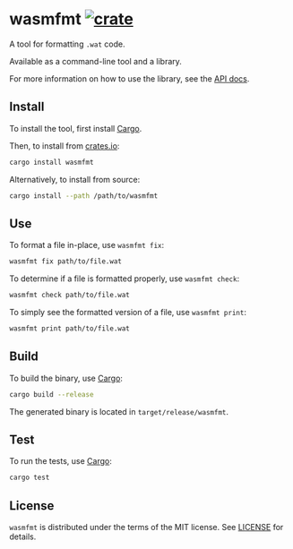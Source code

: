 # wasmfmt [![crate][cratesio-badge]][cratesio-crate]

A tool for formatting `.wat` code.

Available as a command-line tool and a library.

For more information on how to use the library, see the [API docs][docsrs-crate].

## Install

To install the tool, first install [Cargo][cargo].

Then, to install from [crates.io][cratesio]:

```sh
cargo install wasmfmt
```

Alternatively, to install from source:

```sh
cargo install --path /path/to/wasmfmt
```

## Use

To format a file in-place, use `wasmfmt fix`:

```sh
wasmfmt fix path/to/file.wat
```

To determine if a file is formatted properly, use `wasmfmt check`:

```sh
wasmfmt check path/to/file.wat
```

To simply see the formatted version of a file, use `wasmfmt print`:

```sh
wasmfmt print path/to/file.wat
```

## Build

To build the binary, use [Cargo][cargo]:

```sh
cargo build --release
```

The generated binary is located in `target/release/wasmfmt`.


## Test

To run the tests, use [Cargo][cargo]:

```sh
cargo test
```

## License

`wasmfmt` is distributed under the terms of the MIT license. See [LICENSE](LICENSE) for details.

[docsrs-crate]: [https://docs.rs/wasmfmt]
[cratesio]: [https://crates.io]
[cratesio-crate]: [https://crates.io/crates/wasmfmt]
[cratesio-badge]: [https://img.shields.io/crates/v/wasmfmt?style=flat-square]
[cargo]: [https://github.com/rust-lang/cargo]
